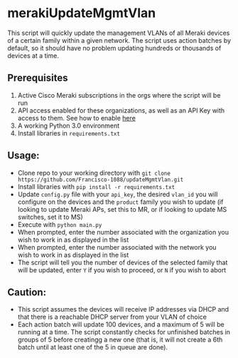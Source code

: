 # merakiUpdateMgmtVlan
This script will quickly update the management VLANs of all Meraki devices of a certain family within a given network. The script uses action batches by default, so it should have no problem updating hundreds or thousands of devices at a time.

## Prerequisites

1. Active Cisco Meraki subscriptions in the orgs where the script will be run
2. API access enabled for these organizations, as well as an API Key with access to them. See how to enable [here](https://documentation.meraki.com/General_Administration/Other_Topics/Cisco_Meraki_Dashboard_API)
3. A working Python 3.0 environment
4. Install libraries in `requirements.txt`

## Usage:
* Clone repo to your working directory with `git clone https://github.com/Francisco-1088/updateMgmtVlan.git `
* Install libraries with `pip install -r requirements.txt`
* Update `config.py` file with your `api_key`, the desired `vlan_id` you will configure on the devices and the `product` family you wish to update (if looking to update Meraki APs, set this to MR, or if looking to update MS switches, set it to MS)
* Execute with `python main.py`
* When prompted, enter the number associated with the organization you wish to work in as displayed in the list
* When prompted, enter the number associated with the network you wish to work in as displayed in the list
* The script will tell you the number of devices of the selected family that will be updated, enter `Y` if you wish to proceed, or `N` if you wish to abort

## Caution:
* This script assumes the devices will receive IP addresses via DHCP and that there is a reachable DHCP server from your VLAN of choice
* Each action batch will update 100 devices, and a maximum of 5 will be running at a time. The script constantly checks for unfinished batches in groups of 5 before creatingg a new one (that is, it will not create a 6th batch until at least one of the 5 in queue are done).
